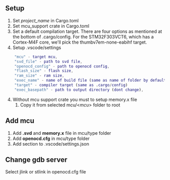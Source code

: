 ## Setup

1. Set _project_name_ in Cargo.toml
2. Set mcu_support crate in Cargo.toml
3. Set a default compilation target. There are four options as mentioned at the bottom of .cargo/config. For the STM32F303VCT6, which has a Cortex-M4F core, we'll pick the thumbv7em-none-eabihf target.
4. Setup .vscode/settings

```m
    "mcu" - target mcu,
    "svd_file" - path to svd file,
    "openocd_config" - path to openocd config,
    "flash_size" - flash size,
    "ram_size" - ram size,
    "exec_name" - name of build file (same as name of folder by default),
    "target" - compiler target (same as .cargo/config)
    "exec_basepath" - path to output directory (dont change),
```

4. Without mcu support crate you must to setup memory.x file
   1. Copy it from selected mcu/<_mcu_> folder to root

## Add mcu

1. Add **.svd** and **memory.x** file in mcu/type folder
2. Add **openocd.cfg** in mcu/type folder
3. Add section to .vscode/settings.json

## Change gdb server

Select jlink or stlink in openocd.cfg file
